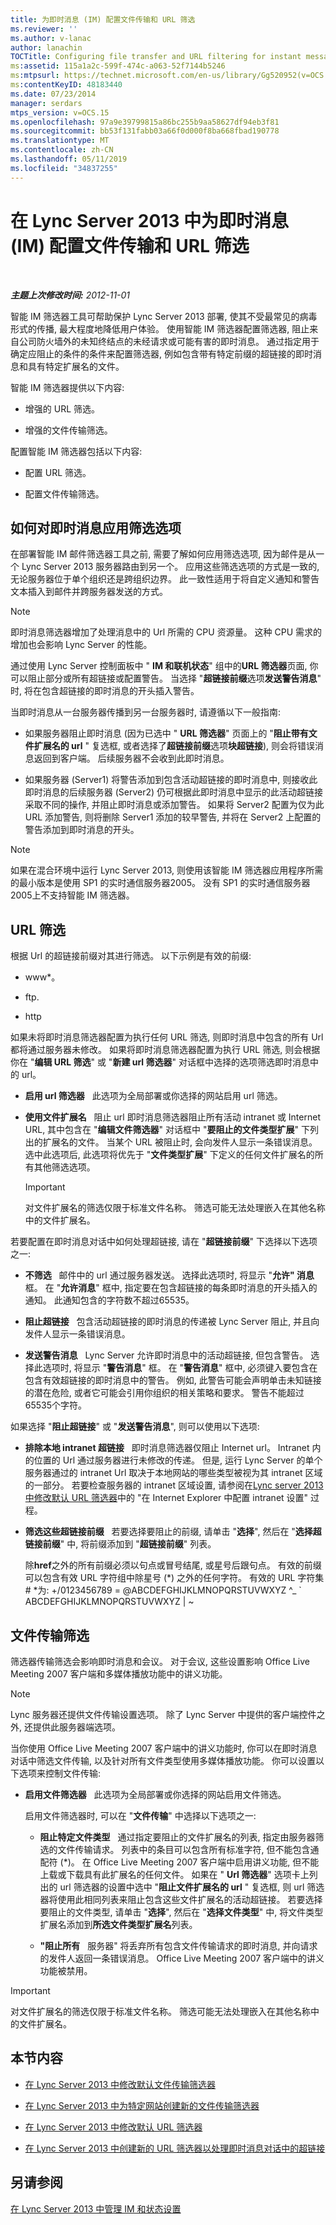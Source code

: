 ```yaml
---
title: 为即时消息 (IM) 配置文件传输和 URL 筛选
ms.reviewer: ''
ms.author: v-lanac
author: lanachin
TOCTitle: Configuring file transfer and URL filtering for instant messaging (IM)
ms:assetid: 115a1a2c-599f-474c-a063-52f7144b5246
ms:mtpsurl: https://technet.microsoft.com/en-us/library/Gg520952(v=OCS.15)
ms:contentKeyID: 48183440
ms.date: 07/23/2014
manager: serdars
mtps_version: v=OCS.15
ms.openlocfilehash: 97a9e39799815a86bc255b9aa58627df94eb3f81
ms.sourcegitcommit: bb53f131fabb03a66f0d000f8ba668fbad190778
ms.translationtype: MT
ms.contentlocale: zh-CN
ms.lasthandoff: 05/11/2019
ms.locfileid: "34837255"
---
```

<div data-xmlns="http://www.w3.org/1999/xhtml">

<div class="topic" data-xmlns="http://www.w3.org/1999/xhtml" data-msxsl="urn:schemas-microsoft-com:xslt" data-cs="http://msdn.microsoft.com/en-us/">

<div data-asp="http://msdn2.microsoft.com/asp">

# <a name="configuring-file-transfer-and-url-filtering-for-instant-messaging-im-in-lync-server-2013"></a>在 Lync Server 2013 中为即时消息 (IM) 配置文件传输和 URL 筛选

</div>

<div id="mainSection">

<div id="mainBody">

<span> </span>

_**主题上次修改时间:** 2012-11-01_

智能 IM 筛选器工具可帮助保护 Lync Server 2013 部署, 使其不受最常见的病毒形式的传播, 最大程度地降低用户体验。 使用智能 IM 筛选器配置筛选器, 阻止来自公司防火墙外的未知终结点的未经请求或可能有害的即时消息。 通过指定用于确定应阻止的条件的条件来配置筛选器, 例如包含带有特定前缀的超链接的即时消息和具有特定扩展名的文件。

智能 IM 筛选器提供以下内容:

  - 增强的 URL 筛选。

  - 增强的文件传输筛选。

配置智能 IM 筛选器包括以下内容:

  - 配置 URL 筛选。

  - 配置文件传输筛选。

<div>

## <a name="how-filtering-options-are-applied-to-instant-messages"></a>如何对即时消息应用筛选选项

在部署智能 IM 邮件筛选器工具之前, 需要了解如何应用筛选选项, 因为邮件是从一个 Lync Server 2013 服务器路由到另一个。 应用这些筛选选项的方式是一致的, 无论服务器位于单个组织还是跨组织边界。 此一致性适用于将自定义通知和警告文本插入到邮件并跨服务器发送的方式。

<div>


> [!NOTE]
> 即时消息筛选器增加了处理消息中的 Url 所需的 CPU 资源量。 这种 CPU 需求的增加也会影响 Lync Server 的性能。



</div>

通过使用 Lync Server 控制面板中 " **IM 和联机状态**" 组中的**URL 筛选器**页面, 你可以阻止部分或所有超链接或配置警告。 当选择 "**超链接前缀**选项**发送警告消息**" 时, 将在包含超链接的即时消息的开头插入警告。

当即时消息从一台服务器传播到另一台服务器时, 请遵循以下一般指南:

  - 如果服务器阻止即时消息 (因为已选中 " **URL 筛选器**" 页面上的 "**阻止带有文件扩展名的 url** " 复选框, 或者选择了**超链接前缀**选项**块超链接**), 则会将错误消息返回到客户端。 后续服务器不会收到此即时消息。

  - 如果服务器 (Server1) 将警告添加到包含活动超链接的即时消息中, 则接收此即时消息的后续服务器 (Server2) 仍可根据此即时消息中显示的此活动超链接采取不同的操作, 并阻止即时消息或添加警告。 如果将 Server2 配置为仅为此 URL 添加警告, 则将删除 Server1 添加的较早警告, 并将在 Server2 上配置的警告添加到即时消息的开头。

<div>


> [!NOTE]
> 如果在混合环境中运行 Lync Server 2013, 则使用该智能 IM 筛选器应用程序所需的最小版本是使用 SP1 的实时通信服务器2005。 没有 SP1 的实时通信服务器2005上不支持智能 IM 筛选器。



</div>

<div>

## <a name="url-filtering"></a>URL 筛选

根据 Url 的超链接前缀对其进行筛选。 以下示例是有效的前缀:

  - www\*。

  - ftp.

  - http

如果未将即时消息筛选器配置为执行任何 URL 筛选, 则即时消息中包含的所有 Url 都将通过服务器未修改。 如果将即时消息筛选器配置为执行 URL 筛选, 则会根据你在 "**编辑 URL 筛选**" 或 "**新建 url 筛选器**" 对话框中选择的选项筛选即时消息中的 url。

  - **启用 url 筛选器**   此选项为全局部署或你选择的网站启用 url 筛选。

  - **使用文件扩展名**   阻止 url 即时消息筛选器阻止所有活动 intranet 或 Internet URL, 其中包含在 "**编辑文件筛选器**" 对话框中 "**要阻止的文件类型扩展**" 下列出的扩展名的文件。 当某个 URL 被阻止时, 会向发件人显示一条错误消息。 选中此选项后, 此选项将优先于 "**文件类型扩展**" 下定义的任何文件扩展名的所有其他筛选选项。
    
    <div>
    

    > [!IMPORTANT]
    > 对文件扩展名的筛选仅限于标准文件名称。 筛选可能无法处理嵌入在其他名称中的文件扩展名。

    
    </div>

若要配置在即时消息对话中如何处理超链接, 请在 "**超链接前缀**" 下选择以下选项之一:

  - **不筛选**   邮件中的 url 通过服务器发送。 选择此选项时, 将显示 "**允许" 消息**框。 在 "**允许消息**" 框中, 指定要在包含超链接的每条即时消息的开头插入的通知。 此通知包含的字符数不超过65535。

  - **阻止超链接**   包含活动超链接的即时消息的传递被 Lync Server 阻止, 并且向发件人显示一条错误消息。

  - **发送警告消息**   Lync Server 允许即时消息中的活动超链接, 但包含警告。 选择此选项时, 将显示 "**警告消息**" 框。 在 "**警告消息**" 框中, 必须键入要包含在包含有效超链接的即时消息中的警告。 例如, 此警告可能会声明单击未知链接的潜在危险, 或者它可能会引用你组织的相关策略和要求。 警告不能超过65535个字符。

如果选择 "**阻止超链接**" 或 "**发送警告消息**", 则可以使用以下选项:

  - **排除本地 intranet 超链接**   即时消息筛选器仅阻止 Internet url。 Intranet 内的位置的 Url 通过服务器进行未修改的传递。 但是, 运行 Lync Server 的单个服务器通过的 intranet Url 取决于本地网站的哪些类型被视为其 intranet 区域的一部分。 若要检查服务器的 intranet 区域设置, 请参阅在[Lync server 2013 中修改默认 URL 筛选器](lync-server-2013-modify-the-default-url-filter.md)中的 "在 Internet Explorer 中配置 intranet 设置" 过程。

  - **筛选这些超链接前缀**   若要选择要阻止的前缀, 请单击 "**选择**", 然后在 "**选择超链接前缀**" 中, 将前缀添加到 "**超链接前缀**" 列表。
    
    除**href**之外的所有前缀必须以句点或冒号结尾, 或星号后跟句点。 有效的前缀可以包含有效 URL 字符组中除星号 (\*) 之外的任何字符。 有效的 URL 字符集\# \*为: +/0123456789 = @ABCDEFGHIJKLMNOPQRSTUVWXYZ ^\_ \` ABCDEFGHIJKLMNOPQRSTUVWXYZ | ~

</div>

<div>

## <a name="file-transfer-filtering"></a>文件传输筛选

筛选器传输筛选会影响即时消息和会议。 对于会议, 这些设置影响 Office Live Meeting 2007 客户端和多媒体播放功能中的讲义功能。

<div>


> [!NOTE]
> Lync 服务器还提供文件传输设置选项。 除了 Lync Server 中提供的客户端控件之外, 还提供此服务器端选项。



</div>

当你使用 Office Live Meeting 2007 客户端中的讲义功能时, 你可以在即时消息对话中筛选文件传输, 以及针对所有文件类型使用多媒体播放功能。 你可以设置以下选项来控制文件传输:

  - **启用文件筛选器**   此选项为全局部署或你选择的网站启用文件筛选。
    
    启用文件筛选器时, 可以在 "**文件传输**" 中选择以下选项之一:
    
      - **阻止特定文件类型**   通过指定要阻止的文件扩展名的列表, 指定由服务器筛选的文件传输请求。 列表中的条目可以包含所有标准字符, 但不能包含通配符 (\*)。 在 Office Live Meeting 2007 客户端中启用讲义功能, 但不能上载或下载具有此扩展名的任何文件。 如果在 " **Url 筛选器**" 选项卡上列出的 url 筛选器的设置中选中 "**阻止文件扩展名的 url** " 复选框, 则 url 筛选器将使用此相同列表来阻止包含这些文件扩展名的活动超链接。 若要选择要阻止的文件类型, 请单击 "**选择**", 然后在 "**选择文件类型**" 中, 将文件类型扩展名添加到**所选文件类型扩展名**列表。
    
      - **"阻止所有**   服务器" 将丢弃所有包含文件传输请求的即时消息, 并向请求的发件人返回一条错误消息。 Office Live Meeting 2007 客户端中的讲义功能被禁用。

<div>


> [!IMPORTANT]
> 对文件扩展名的筛选仅限于标准文件名称。 筛选可能无法处理嵌入在其他名称中的文件扩展名。



</div>

</div>

</div>

<div>

## <a name="in-this-section"></a>本节内容

  - [在 Lync Server 2013 中修改默认文件传输筛选器](lync-server-2013-modify-the-default-file-transfer-filter.md)

  - [在 Lync Server 2013 中为特定网站创建新的文件传输筛选器](lync-server-2013-create-a-new-file-transfer-filter-for-a-specific-site.md)

  - [在 Lync Server 2013 中修改默认 URL 筛选器](lync-server-2013-modify-the-default-url-filter.md)

  - [在 Lync Server 2013 中创建新的 URL 筛选器以处理即时消息对话中的超链接](lync-server-2013-create-a-new-url-filter-to-handle-hyperlinks-in-im-conversations.md)

</div>

<div>

## <a name="see-also"></a>另请参阅


[在 Lync Server 2013 中管理 IM 和状态设置](lync-server-2013-managing-im-and-presence-settings.md)  
  

</div>

</div>

<span> </span>

</div>

</div>

</div>

